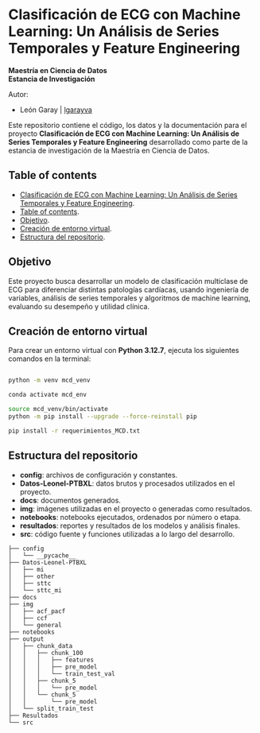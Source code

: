 
# Clasificación de ECG con Machine Learning: Un Análisis de Series Temporales y Feature Engineering

**Maestría en Ciencia de Datos**  
**Estancia de Investigación**

Autor:
- León Garay | [lgarayva](https://github.com/lgarayva)

Este repositorio contiene el código, los datos y la documentación para el proyecto **Clasificación de ECG con Machine Learning: Un Análisis de Series Temporales y Feature Engineering** desarrollado como parte de la estancia de investigación de la Maestría en Ciencia de Datos.

## Table of contents
- [Clasificación de ECG con Machine Learning: Un Análisis de Series Temporales y Feature Engineering](#clasificación-de-ecg-con-machine-learning-un-análisis-de-series-temporales-y-feature-engineering).
- [Table of contents](#table-of-contents).
- [Objetivo](#objetivo).
- [Creación de entorno virtual](#creación-de-entorno-virtual).
- [Estructura del repositorio](#estructura-del-repositorio).

## Objetivo

Este proyecto busca desarrollar un modelo de clasificación multiclase de ECG para diferenciar distintas patologías cardíacas, usando ingeniería de variables, análisis de series temporales y algoritmos de machine learning, evaluando su desempeño y utilidad clínica.

## Creación de entorno virtual

Para crear un entorno virtual con **Python 3.12.7**, ejecuta los siguientes comandos en la terminal:

```bash

python -m venv mcd_venv

conda activate mcd_env

source mcd_venv/bin/activate
python -m pip install --upgrade --force-reinstall pip

pip install -r requerimientos_MCD.txt

```

## Estructura del repositorio

- **config**: archivos de configuración y constantes.
- **Datos-Leonel-PTBXL**: datos brutos y procesados utilizados en el proyecto. 
- **docs**: documentos generados.
- **img**: imágenes utilizadas en el proyecto o generadas como resultados.
- **notebooks**: notebooks ejecutados, ordenados por número o etapa.
- **resultados**: reportes y resultados de los modelos y análisis finales.
- **src**: código fuente y funciones utilizadas a lo largo del desarrollo.

```
├── config
│   └── __pycache__
├── Datos-Leonel-PTBXL
│   ├── mi
│   ├── other
│   ├── sttc
│   └── sttc_mi
├── docs
├── img
│   ├── acf_pacf
│   ├── ccf
│   └── general
├── notebooks
├── output
│   ├── chunk_data
│   │   ├── chunk_100
│   │   │   ├── features
│   │   │   ├── pre_model
│   │   │   └── train_test_val
│   │   ├── chunk_5
│   │   │   └── pre_model
│   │   └── chunk_5 
│   │       └── pre_model
│   └── split_train_test
├── Resultados
└── src
```

